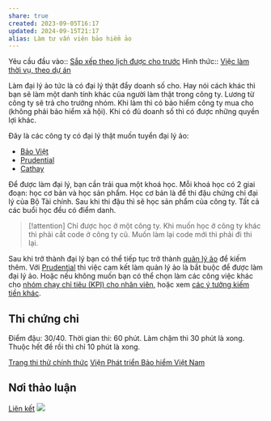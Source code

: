 ```yaml
---
share: true
created: 2023-09-05T16:17
updated: 2024-09-15T21:17
alias: Làm tư vấn viên bảo hiểm ảo
---
```

Yêu cầu đầu vào:: [Sắp xếp theo lịch được cho trước](../../../1%20Y%C3%AAu%20c%E1%BA%A7u%20%C4%91%E1%BA%A7u%20v%C3%A0o/Theo%20th%E1%BB%9Di%20gian/S%E1%BA%AFp%20x%E1%BA%BFp%20theo%20l%E1%BB%8Bch%20%C4%91%C6%B0%E1%BB%A3c%20cho%20tr%C6%B0%E1%BB%9Bc.md)
Hình thức:: [Việc làm thời vụ, theo dự án](../../../2%20H%C3%ACnh%20th%E1%BB%A9c/Vi%E1%BB%87c%20l%C3%A0m%20th%E1%BB%9Di%20v%E1%BB%A5,%20theo%20d%E1%BB%B1%20%C3%A1n.md)

Làm đại lý ảo tức là có đại lý thật đẩy doanh số cho. Hay nói cách khác thì bạn sẽ làm một danh tính khác của người làm thật trong công ty. Lương từ công ty sẽ trả cho trưởng nhóm. Khi làm thì có bảo hiểm công ty mua cho (không phải bảo hiểm xã hội). Khi có đủ doanh số thì có được những quyền lợi khác. 

Đây là các công ty có đại lý thật muốn tuyển đại lý ảo:
- [Bảo Việt](../../../../../%F0%9F%93%90%20D%E1%BB%B1%20%C3%A1n/Ch%E1%BA%A1y%20ch%E1%BB%89%20ti%C3%AAu%20cho%20nh%C3%A2n%20vi%C3%AAn%20c%C3%A1c%20c%C3%B4ng%20ty/C%C3%B4ng%20ty%20b%E1%BA%A3o%20hi%E1%BB%83m/B%E1%BA%A3o%20Vi%E1%BB%87t.md)
- [Prudential](../../../../../%F0%9F%93%90%20D%E1%BB%B1%20%C3%A1n/Ch%E1%BA%A1y%20ch%E1%BB%89%20ti%C3%AAu%20cho%20nh%C3%A2n%20vi%C3%AAn%20c%C3%A1c%20c%C3%B4ng%20ty/C%C3%B4ng%20ty%20b%E1%BA%A3o%20hi%E1%BB%83m/Prudential.md)
- [Cathay](../../../../../%F0%9F%93%90%20D%E1%BB%B1%20%C3%A1n/Ch%E1%BA%A1y%20ch%E1%BB%89%20ti%C3%AAu%20cho%20nh%C3%A2n%20vi%C3%AAn%20c%C3%A1c%20c%C3%B4ng%20ty/C%C3%B4ng%20ty%20b%E1%BA%A3o%20hi%E1%BB%83m/Cathay.md)

Để được làm đại lý, bạn cần trải qua một khoá học. Mỗi khoá học có 2 giai đoạn: học cơ bản và học sản phẩm. Học cơ bản là để thi đậu chứng chỉ đại lý của Bộ Tài chính. Sau khi thi đậu thì sẽ học sản phẩm của công ty. Tất cả các buổi học đều có điểm danh.

> [!attention] Chỉ được học ở một công ty. Khi muốn học ở công ty khác thì phải cắt code ở công ty cũ. Muốn làm lại code mới thì phải đi thi lại.

Sau khi trở thành đại lý bạn có thể tiếp tục trở thành [quản lý ảo](../../../../../%F0%9F%93%90%20D%E1%BB%B1%20%C3%A1n/Ch%E1%BA%A1y%20ch%E1%BB%89%20ti%C3%AAu%20cho%20nh%C3%A2n%20vi%C3%AAn%20c%C3%A1c%20c%C3%B4ng%20ty/C%C3%B4ng%20ty%20b%E1%BA%A3o%20hi%E1%BB%83m/Tuy%E1%BB%83n%20d%E1%BB%A5ng%20qu%E1%BA%A3n%20l%C3%BD%20%E1%BA%A3o.md) để kiếm thêm. Với [Prudential](../../../../../%F0%9F%93%90%20D%E1%BB%B1%20%C3%A1n/Ch%E1%BA%A1y%20ch%E1%BB%89%20ti%C3%AAu%20cho%20nh%C3%A2n%20vi%C3%AAn%20c%C3%A1c%20c%C3%B4ng%20ty/C%C3%B4ng%20ty%20b%E1%BA%A3o%20hi%E1%BB%83m/Prudential.md) thì việc cam kết làm quản lý ảo là bắt buộc để được làm đại lý ảo. Hoặc nếu không muốn bạn có thể chọn làm các công việc khác cho [nhóm chạy chỉ tiêu (KPI) cho nhân viên](../../../../../%F0%9F%93%90%20D%E1%BB%B1%20%C3%A1n/Ch%E1%BA%A1y%20ch%E1%BB%89%20ti%C3%AAu%20cho%20nh%C3%A2n%20vi%C3%AAn%20c%C3%A1c%20c%C3%B4ng%20ty/index.md), hoặc xem [các ý tưởng kiếm tiền khác](../../index.md).

## Thi chứng chỉ
Điểm đậu: 30/40. Thời gian thi: 60 phút. Làm chậm thì 30 phút là xong. Thuộc hết đề rồi thì chỉ 10 phút là xong.

[Trang thi thử chính thức](https://olt-exam.mof.gov.vn/Portal.IU.Exam/DoTest.aspx?key=ktfmo)
[Viện Phát triển Bảo hiểm Việt Nam](https://vidi-e.mof.gov.vn/index.html "Trang chủ | VIDI")


## Nơi thảo luận
[Liên kết](https://discord.com/channels/898550123007709204/1255096567090643066/1255096567090643066)
![](https://i.imgur.com/ekqUkPR.png)
